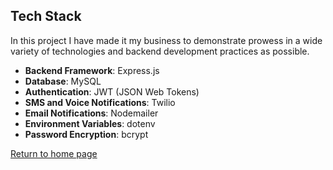 ## Tech Stack

In this project I have made it my business to demonstrate prowess in a wide variety of technologies and backend development practices as possible. 

- **Backend Framework**: Express.js
- **Database**: MySQL
- **Authentication**: JWT (JSON Web Tokens)
- **SMS and Voice Notifications**: Twilio
- **Email Notifications**: Nodemailer
- **Environment Variables**: dotenv
- **Password Encryption**: bcrypt

[Return to home page](./README.md)
